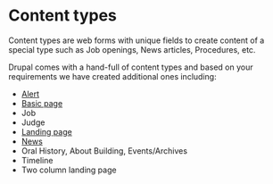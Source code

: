 # Content types

Content types are web forms with unique fields to create content of a special type such as Job openings, News articles, Procedures, etc.&#x20;

Drupal comes with a hand-full of content types and based on your requirements we have created additional ones including:

* [Alert](../content/alert.md)
* [Basic page](../content/basic-page.md)
* Job
* Judge
* [Landing page](../content/landing-page.md)
* [News](../content/news.md)
* Oral History, About Building, Events/Archives
* Timeline
* Two column landing page

